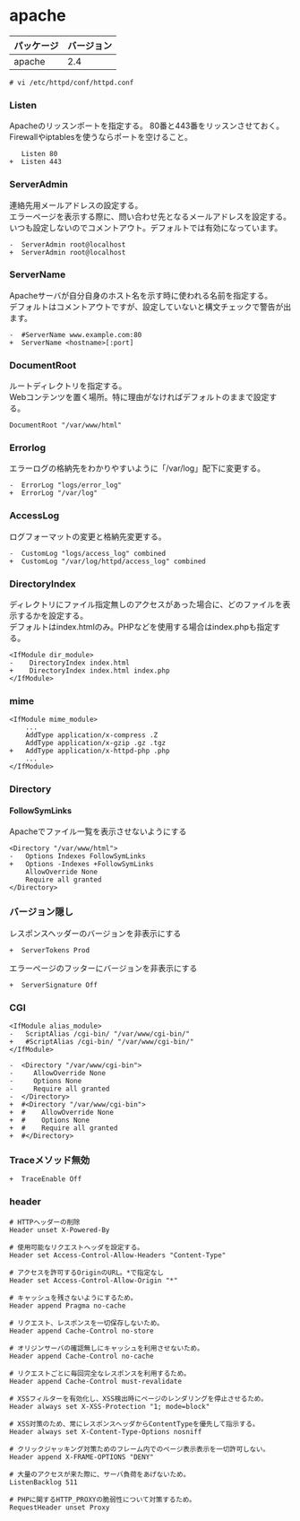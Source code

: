 # apache
|パッケージ|バージョン|
|:---|:---|
|apache|2.4|

```
# vi /etc/httpd/conf/httpd.conf
```
### Listen
Apacheのリッスンポートを指定する。
80番と443番をリッスンさせておく。Firewallやiptablesを使うならポートを空けること。
```
   Listen 80
+  Listen 443
```
### ServerAdmin
連絡先用メールアドレスの設定する。  
エラーページを表示する際に、問い合わせ先となるメールアドレスを設定する。  
いつも設定しないのでコメントアウト。デフォルトでは有効になっています。
```
-  ServerAdmin root@localhost
+  ServerAdmin root@localhost
```
### ServerName
Apacheサーバが自分自身のホスト名を示す時に使われる名前を指定する。  
デフォルトはコメントアウトですが、設定していないと構文チェックで警告が出ます。  
```
-  #ServerName www.example.com:80
+  ServerName <hostname>[:port]
```
### DocumentRoot
ルートディレクトリを指定する。  
Webコンテンツを置く場所。特に理由がなければデフォルトのままで設定する。
```
DocumentRoot "/var/www/html"
```
### Errorlog
エラーログの格納先をわかりやすいように「/var/log」配下に変更する。
```
-  ErrorLog "logs/error_log"
+  ErrorLog "/var/log"
```
### AccessLog
ログフォーマットの変更と格納先変更する。
```
-  CustomLog "logs/access_log" combined
+  CustomLog "/var/log/httpd/access_log" combined
```
### DirectoryIndex
ディレクトリにファイル指定無しのアクセスがあった場合に、どのファイルを表示するかを設定する。  
デフォルトはindex.htmlのみ。PHPなどを使用する場合はindex.phpも指定する。
```
<IfModule dir_module>
-    DirectoryIndex index.html
+    DirectoryIndex index.html index.php
</IfModule>
```
### mime
```
<IfModule mime_module>
    ...
    AddType application/x-compress .Z
    AddType application/x-gzip .gz .tgz
+   AddType application/x-httpd-php .php
    ...
</IfModule>
```
### Directory
#### FollowSymLinks
Apacheでファイル一覧を表示させないようにする
```
<Directory "/var/www/html">
-   Options Indexes FollowSymLinks
+   Options -Indexes +FollowSymLinks
    AllowOverride None
    Require all granted
</Directory>
```
### バージョン隠し
レスポンスヘッダーのバージョンを非表示にする
```
+  ServerTokens Prod
```
エラーページのフッターにバージョンを非表示にする
```
+  ServerSignature Off
```
### CGI
```
<IfModule alias_module>
-   ScriptAlias /cgi-bin/ "/var/www/cgi-bin/"
+   #ScriptAlias /cgi-bin/ "/var/www/cgi-bin/"
</IfModule>

-  <Directory "/var/www/cgi-bin">
-     AllowOverride None
-     Options None
-     Require all granted
-  </Directory>
+  #<Directory "/var/www/cgi-bin">
+  #    AllowOverride None
+  #    Options None
+  #    Require all granted
+  #</Directory>
```
### Traceメソッド無効
```
+  TraceEnable Off
```
### header
```
# HTTPヘッダーの削除
Header unset X-Powered-By

# 使用可能なリクエストヘッダを設定する。
Header set Access-Control-Allow-Headers "Content-Type"  

# アクセスを許可するOriginのURL。*で指定なし
Header set Access-Control-Allow-Origin "*"  

# キャッシュを残さないようにするため。
Header append Pragma no-cache

# リクエスト、レスポンスを一切保存しないため。
Header append Cache-Control no-store

# オリジンサーバの確認無しにキャッシュを利用させないため。
Header append Cache-Control no-cache    

# リクエストごとに毎回完全なレスポンスを利用するため。
Header append Cache-Control must-revalidate

# XSSフィルターを有効化し、XSS検出時にページのレンダリングを停止させるため。
Header always set X-XSS-Protection "1; mode=block"

# XSS対策のため、常にレスポンスヘッダからContentTypeを優先して指示する。
Header always set X-Content-Type-Options nosniff

# クリックジャッキング対策ためのフレーム内でのページ表示表示を一切許可しない。
Header append X-FRAME-OPTIONS "DENY"

# 大量のアクセスが来た際に、サーバ負荷をあげないため。
ListenBacklog 511   

# PHPに関するHTTP_PROXYの脆弱性について対策するため。
RequestHeader unset Proxy   
```
